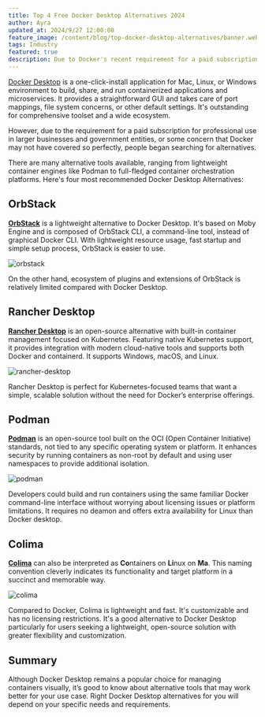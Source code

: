 ```yaml
---
title: Top 4 Free Docker Desktop Alternatives 2024
author: Ayra
updated_at: 2024/9/27 12:00:00
feature_image: /content/blog/top-docker-desktop-alternatives/banner.webp
tags: Industry
featured: true
description: Due to Docker's recent requirement for a paid subscription for professional use, people began searching for alternatives. Right alternatives for you will depend on your specific needs and requirements.
---
```


[Docker Desktop](https://www.docker.com/products/docker-desktop/) is a one-click-install application for Mac, Linux, or Windows environment to build, share, and run containerized applications and microservices. It provides a straightforward GUI and takes care of port mappings, file system concerns, or other default settings. It's outstanding for comprehensive toolset and a wide ecosystem.

However, due to the requirement for a paid subscription for professional use in larger businesses and government entities, or some concern that Docker may not have covered so perfectly, people began searching for alternatives.

There are many alternative tools available, ranging from lightweight container engines like Podman to full-fledged container orchestration platforms. Here's four most recommended Docker Desktop Alternatives:

## OrbStack

[**OrbStack**](https://orbstack.dev/) is a lightweight alternative to Docker Desktop. It's based on Moby Engine and is composed of OrbStack CLI, a command-line tool, instead of graphical Docker CLI. With lightweight resource usage, fast startup and simple setup process, OrbStack is easier to use.

![orbstack](/content/blog/top-docker-desktop-alternatives/orbstack.webp)

On the other hand, ecosystem of plugins and extensions of OrbStack is relatively limited compared with Docker Desktop.

## Rancher Desktop

[**Rancher Desktop**](https://rancherdesktop.io/) is an open-source alternative with built-in container management focused on Kubernetes. Featuring native Kubernetes support, it provides integration with modern cloud-native tools and supports both Docker and containerd. It supports Windows, macOS, and Linux.

![rancher-desktop](/content/blog/top-docker-desktop-alternatives/rancher-desktop.webp)

Rancher Desktop is perfect for Kubernetes-focused teams that want a simple, scalable solution without the need for Docker’s enterprise offerings.

## Podman

[**Podman**](https://podman.io/) is an open-source tool built on the OCI (Open Container Initiative) standards, not tied to any specific operating system or platform. It enhances security by running containers as non-root by default and using user namespaces to provide additional isolation.

![podman](/content/blog/top-docker-desktop-alternatives/podman.webp)

Developers could build and run containers using the same familiar Docker command-line interface without worrying about licensing issues or platform limitations. It requires no deamon and offers extra availability for Linux than Docker desktop.

## Colima

[**Colima**](https://github.com/abiosoft/colima) can also be interpreted as **Co**ntainers on **Li**nux on **Ma**. This naming convention cleverly indicates its functionality and target platform in a succinct and memorable way.

![colima](/content/blog/top-docker-desktop-alternatives/colima.webp)

Compared to Docker, Colima is lightweight and fast. It's customizable and has no licensing restrictions. It's a good alternative to Docker Desktop particularly for users seeking a lightweight, open-source solution with greater flexibility and customization.

## Summary

Although Docker Desktop remains a popular choice for managing containers visually, it’s good to know about alternative tools that may work better for your use case. Right Docker Desktop alternatives for you will depend on your specific needs and requirements.
